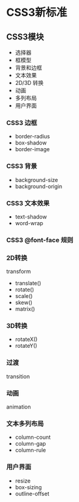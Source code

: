 # CSS3新标准

## CSS3模块

- 选择器
- 框模型
- 背景和边框
- 文本效果
- 2D/3D 转换
- 动画
- 多列布局
- 用户界面

### CSS3 边框

- border-radius
- box-shadow
- border-image

### CSS3 背景

- background-size
- background-origin

### CSS3 文本效果

- text-shadow
- word-wrap

### CSS3 @font-face 规则

### 2D转换

transform

- translate()
- rotate()
- scale()
- skew()
- matrix()

### 3D转换

- rotateX()
- rotateY()

### 过渡

transition

### 动画

animation

### 文本多列布局

- column-count
- column-gap
- column-rule

### 用户界面

- resize
- box-sizing
- outline-offset
